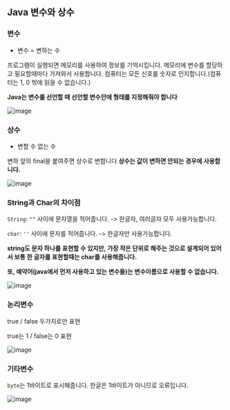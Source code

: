 ## Java 변수와 상수

### 변수

- 변수 = 변하는 수

프로그램이 실행되면 메모리를 사용하여 정보를 기억시킵니다. 메모리에 변수를 할당하고 필요할때마다 가져와서 사용합니다. 컴퓨터는 모든 신호를 숫자로 인지합니다.(컴퓨터는 1, 0 밖에 읽을 수 없습니다.)

**Java는 변수를 선언할 때 선언할 변수안에 형태를 지정해줘야 합니다**

![image](https://user-images.githubusercontent.com/53684676/93217087-83baaa80-f7a3-11ea-8257-7efd42de71a9.png)

### 상수

- 변할 수 없는 수

변하 앞의 final을 붙여주면 상수로 변합니다.**상수는 값이 변하면 안되는 경우에 사용합니다.**

![image](https://user-images.githubusercontent.com/53684676/93217353-ea3fc880-f7a3-11ea-89c1-14d4a95e68d4.png)

### String과 Char의 차이점

`String`: `""` 사이에 문자열을 적어줍니다. -> 한글자, 여러글자 모두 사용가능합니다.

`char`: `''` 사이에 문자를 적어줍니다. -> 한글자만 사용가능합니다.

**string도 문자 하나를 표현할 수 있지만, 가장 작은 단위로 해주는 것으로 설계되어 있어서 보통 한 글자를 표현할때는 char를  사용해줍니다.**

**또, 예약어(java에서 먼저 사용하고 있는 변수들)는 변수이름으로 사용할 수 없습니다.**

![image](https://user-images.githubusercontent.com/53684676/93218606-5cfd7380-f7a5-11ea-8c1e-2e293d357726.png)

### 논리변수

true / false 두가지로만 표현

true는 1 / false는 0 표현

![image](https://user-images.githubusercontent.com/53684676/93223687-4a863880-f7ab-11ea-82f2-2d16c972c5b5.png)

### 기타변수

`byte`는 1바이트로 표시해줍니다. 한글은 1바이트가 아니므로 오류입니다.

![image](https://user-images.githubusercontent.com/53684676/93224753-6dfdb300-f7ac-11ea-87a9-0eb94e1f9c7d.png)
